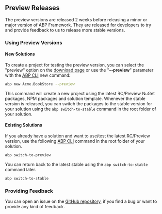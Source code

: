 ## Preview Releases

The preview versions are released 2 weeks before releasing a minor or major version of ABP Framework. They are released for developers to try and provide feedback to us to release more stable versions. 

### Using Preview Versions

#### New Solutions

To create a project for testing the preview version, you can select the "preview" option on the [download page](https://abp.io/get-started) or use the "**--preview**" parameter with the [ABP CLI](CLI.md) new command:

````bash
abp new Acme.BookStore --preview
````

This command will create a new project using the latest RC/Preview NuGet packages, NPM packages and solution template. Whenever the stable version is released, you can switch the packages to the stable version for your solution using the `abp switch-to-stable` command in the root folder of your solution.

#### Existing Solutions

If you already have a solution and want to use/test the latest RC/Preview version, use the following [ABP CLI](CLI.md) command in the root folder of your solution.

````bash
abp switch-to-preview
````

You can return back to the latest stable using the `abp switch-to-stable ` command later.

````bash
abp switch-to-stable
````

### Providing Feedback

You can open an issue on the [GitHub repository](https://github.com/abpframework/abp/issues/new), if you find a bug or want to provide any kind of feedback.